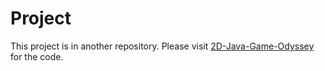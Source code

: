# Project

This project is in another repository. Please visit [2D-Java-Game-Odyssey](https://github.com/lfixas/2D-Java-Game-Odyssey) for the code.
